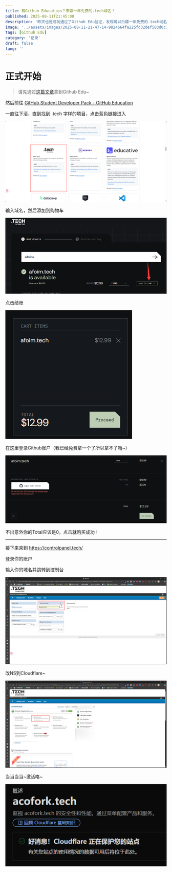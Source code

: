 ```yaml
---
title: 有Github Education？来嫖一年免费的.tech域名！
published: 2025-08-11T21:45:08
description: '昨天也是成功通过了Github Edu验证，发现可以白嫖一年免费的.tech域名！'
image: '../assets/images/2025-08-11-21-47-14-9824664fa225fd32def503d0c3bfef12.png'
tags: [Github Edu]
category: '记录'
draft: false 
lang: ''
---
```


# 正式开始

> 请先通过[这篇文章](/posts/github-edu/)拿到Github Edu~

然后前往 [GitHub Student Developer Pack - GitHub Education](https://education.github.com/pack)

一直往下滚，直到找到 .tech 字样的项目，点击蓝色链接进入

![](../assets/images/2025-08-11-21-49-27-image.png)

输入域名，然后添加到购物车

![](../assets/images/2025-08-11-21-50-09-image.png)

点击结账

![](../assets/images/2025-08-11-21-50-20-image.png)

在这里登录Github账户（我已经免费拿一个了所以拿不了噜~）

![](../assets/images/2025-08-11-21-51-05-image.png)

不出意外你的Total应该是0，点击就购买成功！

---

接下来来到 https://controlpanel.tech/

登录你的账户

输入你的域名并跳转到控制台

![](../assets/images/2025-08-11-21-53-59-image.png)

改NS到Cloudflare~

![](../assets/images/2025-08-11-21-54-26-image.png)

当当当当~激活咯~

![](../assets/images/2025-08-11-21-54-51-db66a30e7c1fa897656df0c4e0d90390.png)
